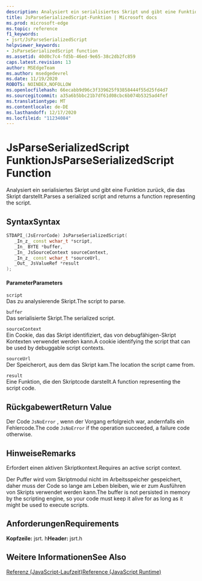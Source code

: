 ```yaml
---
description: Analysiert ein serialisiertes Skript und gibt eine Funktion zurück, die das Skript darstellt.
title: JsParseSerializedScript-Funktion | Microsoft docs
ms.prod: microsoft-edge
ms.topic: reference
f1_keywords:
- jsrt/JsParseSerializedScript
helpviewer_keywords:
- JsParseSerializedScript function
ms.assetid: 40d0c7c4-fd5b-46ed-9e65-38c2db2fc859
caps.latest.revision: 13
author: MSEdgeTeam
ms.author: msedgedevrel
ms.date: 11/19/2020
ROBOTS: NOINDEX,NOFOLLOW
ms.openlocfilehash: 66ecabb9d96c3f339625f93858444f55d25fd4d7
ms.sourcegitcommit: a35a6b5bbc21b7df61d08cbc6b074b5325ad4fef
ms.translationtype: MT
ms.contentlocale: de-DE
ms.lasthandoff: 12/17/2020
ms.locfileid: "11234084"
---
```

# <span data-ttu-id="82307-103">JsParseSerializedScript Funktion</span><span class="sxs-lookup"><span data-stu-id="82307-103">JsParseSerializedScript Function</span></span>

<span data-ttu-id="82307-104">Analysiert ein serialisiertes Skript und gibt eine Funktion zurück, die das Skript darstellt.</span><span class="sxs-lookup"><span data-stu-id="82307-104">Parses a serialized script and returns a function representing the script.</span></span>  
  
## <span data-ttu-id="82307-105">Syntax</span><span class="sxs-lookup"><span data-stu-id="82307-105">Syntax</span></span>  
  
```cpp  
STDAPI_(JsErrorCode) JsParseSerializedScript(  
   _In_z_ const wchar_t *script,  
   _In_ BYTE *buffer,  
   _In_ JsSourceContext sourceContext,  
   _In_z_ const wchar_t *sourceUrl,  
   _Out_ JsValueRef *result  
);  
```  
  
#### <span data-ttu-id="82307-106">Parameter</span><span class="sxs-lookup"><span data-stu-id="82307-106">Parameters</span></span>  
 `script`  
 <span data-ttu-id="82307-107">Das zu analysierende Skript.</span><span class="sxs-lookup"><span data-stu-id="82307-107">The script to parse.</span></span>  
  
 `buffer`  
 <span data-ttu-id="82307-108">Das serialisierte Skript.</span><span class="sxs-lookup"><span data-stu-id="82307-108">The serialized script.</span></span>  
  
 `sourceContext`  
 <span data-ttu-id="82307-109">Ein Cookie, das das Skript identifiziert, das von debugfähigen-Skript Kontexten verwendet werden kann.</span><span class="sxs-lookup"><span data-stu-id="82307-109">A cookie identifying the script that can be used by debuggable script contexts.</span></span>  
  
 `sourceUrl`  
 <span data-ttu-id="82307-110">Der Speicherort, aus dem das Skript kam.</span><span class="sxs-lookup"><span data-stu-id="82307-110">The location the script came from.</span></span>  
  
 `result`  
 <span data-ttu-id="82307-111">Eine Funktion, die den Skriptcode darstellt.</span><span class="sxs-lookup"><span data-stu-id="82307-111">A function representing the script code.</span></span>  
  
## <span data-ttu-id="82307-112">Rückgabewert</span><span class="sxs-lookup"><span data-stu-id="82307-112">Return Value</span></span>  
 <span data-ttu-id="82307-113">Der Code `JsNoError` , wenn der Vorgang erfolgreich war, andernfalls ein Fehlercode.</span><span class="sxs-lookup"><span data-stu-id="82307-113">The code `JsNoError` if the operation succeeded, a failure code otherwise.</span></span>  
  
## <span data-ttu-id="82307-114">Hinweise</span><span class="sxs-lookup"><span data-stu-id="82307-114">Remarks</span></span>  
 <span data-ttu-id="82307-115">Erfordert einen aktiven Skriptkontext.</span><span class="sxs-lookup"><span data-stu-id="82307-115">Requires an active script context.</span></span>  
  
 <span data-ttu-id="82307-116">Der Puffer wird vom Skriptmodul nicht im Arbeitsspeicher gespeichert, daher muss der Code so lange am Leben bleiben, wie er zum Ausführen von Skripts verwendet werden kann.</span><span class="sxs-lookup"><span data-stu-id="82307-116">The buffer is not persisted in memory by the scripting engine, so your code must keep it alive for as long as it might be used to execute scripts.</span></span>  
  
## <span data-ttu-id="82307-117">Anforderungen</span><span class="sxs-lookup"><span data-stu-id="82307-117">Requirements</span></span>  
 <span data-ttu-id="82307-118">**Kopfzeile:** jsrt. h</span><span class="sxs-lookup"><span data-stu-id="82307-118">**Header:** jsrt.h</span></span>  
  
## <span data-ttu-id="82307-119">Weitere Informationen</span><span class="sxs-lookup"><span data-stu-id="82307-119">See Also</span></span>  
 [<span data-ttu-id="82307-120">Referenz (JavaScript-Laufzeit)</span><span class="sxs-lookup"><span data-stu-id="82307-120">Reference (JavaScript Runtime)</span></span>](../chakra-hosting/reference-javascript-runtime.md)
